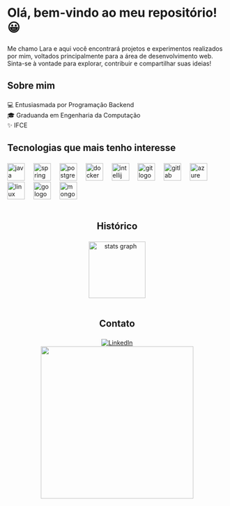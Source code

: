 <h1 align="left">Olá, bem-vindo ao meu repositório! 😀</h1>

###

<p align="left">Me chamo Lara e aqui você encontrará projetos e experimentos realizados por mim, voltados principalmente para a área de desenvolvimento web. <br>Sinta-se à vontade para explorar, contribuir e compartilhar suas ideias!</p>

###

<h2 align="left">Sobre mim</h2>

###

<p align="left">💻 Entusiasmada por Programação Backend<br>🎓 Graduanda em Engenharia da Computação<br>✨ IFCE</p>

###

<h2 align="left">Tecnologias que mais tenho interesse</h2>

###

<div align="left">
  <img src="https://cdn.jsdelivr.net/gh/devicons/devicon/icons/java/java-original.svg" height="40" alt="java logo"  />
  <img width="12" />
  <img src="https://cdn.jsdelivr.net/gh/devicons/devicon/icons/spring/spring-original.svg" height="40" alt="spring logo"  />
  <img width="12" />
  <img src="https://cdn.jsdelivr.net/gh/devicons/devicon/icons/postgresql/postgresql-original.svg" height="40" alt="postgresql logo"  />
  <img width="12" />
  <img src="https://cdn.jsdelivr.net/gh/devicons/devicon/icons/docker/docker-original.svg" height="40" alt="docker logo"  />
  <img width="12" />
  <img src="https://cdn.jsdelivr.net/gh/devicons/devicon/icons/intellij/intellij-original.svg" height="40" alt="intellij logo"  />
  <img width="12" />
  <img src="https://cdn.jsdelivr.net/gh/devicons/devicon/icons/git/git-original.svg" height="40" alt="git logo"  />
  <img width="12" />
  <img src="https://cdn.jsdelivr.net/gh/devicons/devicon/icons/gitlab/gitlab-original.svg" height="40" alt="gitlab logo"  />
  <img width="12" />
  <img src="https://cdn.jsdelivr.net/gh/devicons/devicon/icons/azure/azure-original.svg" height="40" alt="azure logo"  />
  <img width="12" />
  <img src="https://cdn.jsdelivr.net/gh/devicons/devicon/icons/linux/linux-original.svg" height="40" alt="linux logo"  />
  <img width="12" />
  <img src="https://cdn.jsdelivr.net/gh/devicons/devicon/icons/go/go-original.svg" height="40" alt="go logo"  />
  <img width="12" />
  <img src="https://cdn.jsdelivr.net/gh/devicons/devicon/icons/mongodb/mongodb-original.svg" height="40" alt="mongodb logo"  />
</div>
<br />

###

<h2 align="center">Histórico</h2>

###

<div align="center">
  <img src="https://github-readme-stats.vercel.app/api?username=Lara-L&hide_title=false&hide_rank=false&show_icons=true&include_all_commits=true&count_private=true&disable_animations=false&theme=ambient_gradient&locale=pt-br&hide_border=false&order=1" height="130" alt="stats graph"  />  
</div>
<br />

###

<h2 align="center">Contato</h2>

###

<div align="center">
  <a href="https://www.linkedin.com/in/lara-s-lopes/" target="_blank"><img src="https://img.shields.io/badge/LinkedIn-0077B5?style=for-the-badge&logo=linkedin&logoColor=white" alt="LinkedIn" /></a>
</div>

<div align="center">
<img height="350" src="https://media1.tenor.com/m/jzZkdfuKcMAAAAAC/cat-kiss.gif"  />
</div>

###
